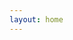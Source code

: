 ```yaml
---
layout: home
---
```


<script setup>
import MyHome from './.vitepress/components/Home.vue'
import DocList from './.vitepress/components/DocList.vue'
</script>

<MyHome />
<DocList />